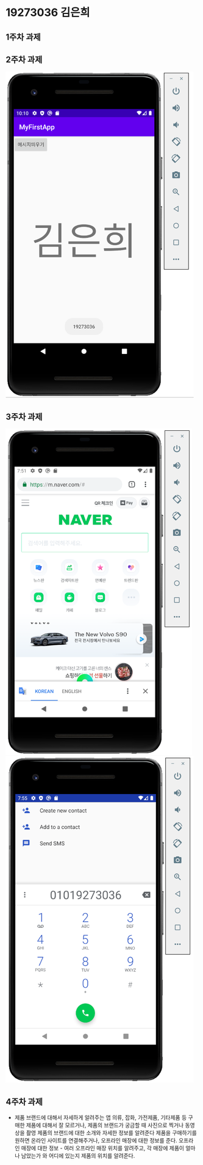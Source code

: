 # 19273036 김은희

## 1주차 과제 

## 2주차 과제
<img width="" height="" src="./png/2주차.png"></img>

## 3주차 과제
<img width="" height="" src="./png/3주차 1.png"></img>
<img width="" height="" src="./png/3주차 2.png"></img>

## 4주차 과제 
- 제품 브랜드에 대해서 자세하게 알려주는 앱 
의류, 잡화, 가전제품, 기타제품 등
구매한 제품에 대해서 잘 모르거나, 제품의 브랜드가 궁금할 때 사진으로 찍거나 동영상을 촬영
제품의 브랜드에 대한 소개와 자세한 정보를 알려준다
제품을 구매하기를 원하면 온라인 사이트를 연결해주거나, 오프라인 매장에 대한 정보를 준다.
오프라인 매장에 대한 정보 - 여러 오프라인 매장 위치를 알려주고, 각 매장에 제품이 얼마나 남았는가 와 어디에 있는지 제품의 위치를 알려준다. 
